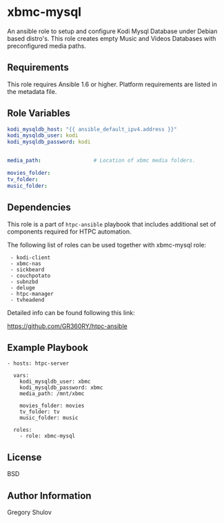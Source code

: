 xbmc-mysql
===========

An ansible role to setup and configure Kodi Mysql Database under Debian based distro's. This role creates empty Music and Videos Databases with preconfigured media paths.


Requirements
------------

This role requires Ansible 1.6 or higher. Platform requirements are listed in the metadata file.

Role Variables
--------------

```yaml
kodi_mysqldb_host: "{{ ansible_default_ipv4.address }}"
kodi_mysqldb_user: kodi
kodi_mysqldb_password: kodi


media_path:                 # Location of xbmc media folders.

movies_folder:
tv_folder:
music_folder:
```

Dependencies
------------

This role is a part of `htpc-ansible` playbook that includes additional set of components required for HTPC automation.

The following list of roles can be used together with xbmc-mysql role:

     - kodi-client
     - xbmc-nas
     - sickbeard
     - couchpotato
     - subnzbd
     - deluge
     - htpc-manager
     - tvheadend

Detailed info can be found following this link:

https://github.com/GR360RY/htpc-ansible


Example Playbook
-------------------------

```
- hosts: htpc-server

  vars:
    kodi_mysqldb_user: xbmc
    kodi_mysqldb_password: xbmc
    media_path: /mnt/xbmc

    movies_folder: movies
    tv_folder: tv
    music_folder: music

  roles:
    - role: xbmc-mysql
```

License
-------

BSD

Author Information
------------------

Gregory Shulov

